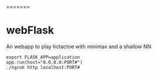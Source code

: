 =======
# webFlask
An webapp to play tictactoe with minimax and a shallow NN

```
export FLASK_APP=application
app.run(host="0.0.0.0:PORT#")
./ngrok http localhost:PORT#


